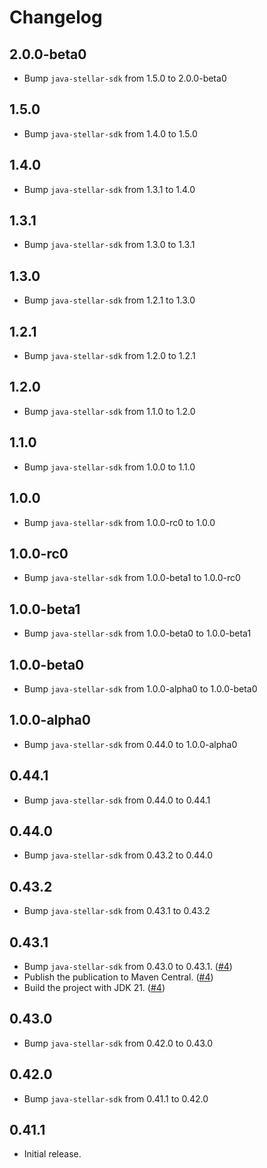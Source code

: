 # Changelog

## 2.0.0-beta0
* Bump `java-stellar-sdk` from 1.5.0 to 2.0.0-beta0

## 1.5.0
* Bump `java-stellar-sdk` from 1.4.0 to 1.5.0

## 1.4.0
* Bump `java-stellar-sdk` from 1.3.1 to 1.4.0

## 1.3.1
* Bump `java-stellar-sdk` from 1.3.0 to 1.3.1

## 1.3.0
* Bump `java-stellar-sdk` from 1.2.1 to 1.3.0

## 1.2.1
* Bump `java-stellar-sdk` from 1.2.0 to 1.2.1

## 1.2.0
* Bump `java-stellar-sdk` from 1.1.0 to 1.2.0

## 1.1.0
* Bump `java-stellar-sdk` from 1.0.0 to 1.1.0

## 1.0.0
* Bump `java-stellar-sdk` from 1.0.0-rc0 to 1.0.0

## 1.0.0-rc0
* Bump `java-stellar-sdk` from 1.0.0-beta1 to 1.0.0-rc0

## 1.0.0-beta1
* Bump `java-stellar-sdk` from 1.0.0-beta0 to 1.0.0-beta1

## 1.0.0-beta0
* Bump `java-stellar-sdk` from 1.0.0-alpha0 to 1.0.0-beta0

## 1.0.0-alpha0
* Bump `java-stellar-sdk` from 0.44.0 to 1.0.0-alpha0

## 0.44.1
* Bump `java-stellar-sdk` from 0.44.0 to 0.44.1

## 0.44.0
* Bump `java-stellar-sdk` from 0.43.2 to 0.44.0

## 0.43.2
* Bump `java-stellar-sdk` from 0.43.1 to 0.43.2

## 0.43.1
* Bump `java-stellar-sdk` from 0.43.0 to 0.43.1. ([#4](https://github.com/lightsail-network/java-stellar-sdk-android-spi/pull/4))
* Publish the publication to Maven Central. ([#4](https://github.com/lightsail-network/java-stellar-sdk-android-spi/pull/4))
* Build the project with JDK 21. ([#4](https://github.com/lightsail-network/java-stellar-sdk-android-spi/pull/4))

## 0.43.0
* Bump `java-stellar-sdk` from 0.42.0 to 0.43.0

## 0.42.0
* Bump `java-stellar-sdk` from 0.41.1 to 0.42.0

## 0.41.1
* Initial release.